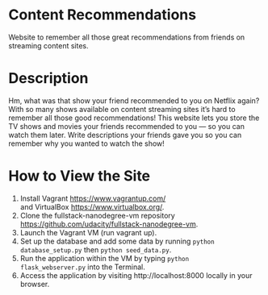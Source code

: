 # Content Recommendations
Website to remember all those great recommendations from friends on streaming content sites.

# Description
Hm, what was that show your friend recommended to you on Netflix again? With so many shows available on content streaming sites it’s hard to remember all those good recommendations!
This website lets you store the TV shows and movies your friends recommended to you — so you can watch them later. Write descriptions your friends gave you so you can remember why you wanted to watch the show!

# How to View the Site
1) Install Vagrant <https://www.vagrantup.com/> and VirtualBox <https://www.virtualbox.org/>.
2) Clone the fullstack-nanodegree-vm repository <https://github.com/udacity/fullstack-nanodegree-vm>. 
3) Launch the Vagrant VM (run vagrant up).
4) Set up the database and add some data by running `python database_setup.py`
then `python seed_data.py`.
5) Run the application within the VM by typing `python flask_webserver.py` into
the Terminal. 
6) Access the application by visiting http://localhost:8000 locally in your
browser.
